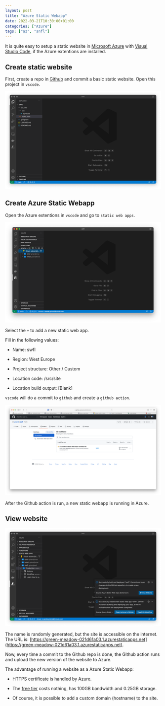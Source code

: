 ```yaml
---
layout: post
title: "Azure Static Webapp"
date: 2022-03-21T10:30:00+01:00
categories: ["Azure"]
tags: ["az", "snfl"]
---
```


It is quite easy to setup a static website in
[Microsoft Azure](https://portal.azure.com) with
[Visual Studio Code](https://code.visualstudio.com), if the Azure extentions are
installed.

## Create static website

First, create a repo in [Github](https://www.github.com) and commit a basic
static website. Open this project in `vscode`.

![vscode 01](/assets/images/01-vscode.png)

## Create Azure Static Webapp

Open the Azure extentions in `vscode` and go to `static web apps`.

![vscode 02](/assets/images/02-vscode.png)

Select the `+` to add a new static web app.

Fill in the following values:

- Name: swfl

- Region: West Europe

- Project structure: Other / Custom

- Location code: /src/site

- Location build output: \[Blank\]

`vscode` will do a commit to `github` and create a `github action`.

![github 03](/assets/images/03-github.png)

After the Github action is run, a new static webapp is running in Azure.

## View website

![vscode 04](/assets/images/04-vscode.png)

The name is randomly generated, but the site is accessible on the internet.
The URL is: [https://green-meadow-021d61a03.1.azurestaticapps.net](https://green-meadow-021d61a03.1.azurestaticapps.net).

Now, every time a commit to the Github repo is done, the Github action runs and
upload the new version of the website to Azure.

The advantage of running a website as a Azure Static Webapp:

- HTTPS certificate is handled by Azure.

- The [free tier](https://green-meadow-021d61a03.1.azurestaticapps.net)
  costs nothing, has 100GB bandwidth and 0.25GB storage.

- Of course, it is possible to add a custom domain (hostname) to the site.

